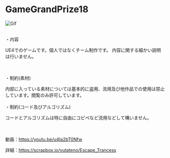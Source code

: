 # GameGrandPrize18

![Gif](https://raw.github.com/wiki/yutateno/GameGrandPrize18/gamegrand.gif)
<br><br>

・内容

UE4でのゲームです。個人ではなくチーム制作です。
内容に関する細かい説明は行いません。



<br><br>
・制約(素材)
 
 内部に入っている素材については基本的に盗用、流用及び他作品での使用は禁止しています。閲覧のみ許可しています。
<br><br>
・制約(コード及びアルゴリズム)
 
 コードとアルゴリズムは特に自由にコピペなど流用などして構いません。

<br><br>
動画：https://youtu.be/u4Ia2bT0Nfw

詳細：https://scrapbox.io/yutateno/Escape_Trancess
